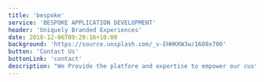 ```yaml
---
title: 'bespoke'
service: 'BESPOKE APPLICATION DEVELOPMENT'
header: 'Uniquely Branded Experiences'
date: 2018-12-06T09:29:16+10:00
background: 'https://source.unsplash.com/_v-EHHKKW3w/1600x700'
button: 'Contact Us'
buttonLink: 'contact'
description: "We Provide the platfore and expertise to empower our customers to differentiate their brand through the delivery of a truly uinque experience over desktop, mobile, and OTT set-top devices."
---
```

